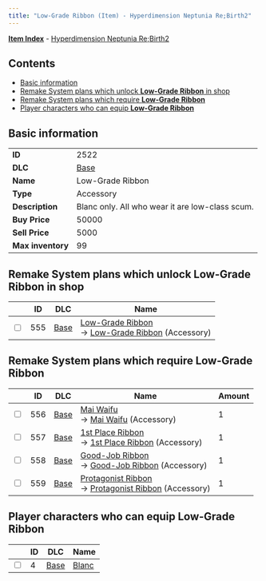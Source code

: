 ```yaml
---
title: "Low-Grade Ribbon (Item) - Hyperdimension Neptunia Re;Birth2"
---
```


[**Item Index**](/neptunia/rb2/item/index.html) - [Hyperdimension Neptunia Re;Birth2](/neptunia/rb2)

## Contents

- [Basic information](#basic-information)
- [Remake System plans which unlock **Low-Grade Ribbon** in shop](#remake-system-plans-which-unlock-low-grade-ribbon-in-shop)
- [Remake System plans which require **Low-Grade Ribbon**](#remake-system-plans-which-require-low-grade-ribbon)
- [Player characters who can equip **Low-Grade Ribbon**](#player-characters-who-can-equip-low-grade-ribbon)

## Basic information

|   |   |
| -- | -- |
| **ID** | 2522 |
| **DLC** | [Base](/neptunia/rb2/dlc/0-base.html) |
| **Name** | Low-Grade Ribbon |
| **Type** | Accessory |
| **Description** | Blanc only. All who wear it are low-class scum. |
| **Buy Price** | 50000 |
| **Sell Price** | 5000 |
| **Max inventory** | 99 |

## Remake System plans which unlock **Low-Grade Ribbon** in shop

|    | ID | DLC | Name |
| -- | -- | --- | ---- |
| <input type="checkbox" id="rb2-remake-0-555" class="trackbox" /> | 555 | [Base](/neptunia/rb2/dlc/0-base.html) | [Low-Grade Ribbon](/neptunia/rb2/remake/0-555-low-grade-ribbon.html)<br />→ [Low-Grade Ribbon](/neptunia/rb2/item/0-2522-low-grade-ribbon.html) (Accessory) |

## Remake System plans which require **Low-Grade Ribbon**

|    | ID | DLC | Name | Amount |
| -- | -- | --- | ---- | ------ |
| <input type="checkbox" id="rb2-remake-0-556" class="trackbox" /> | 556 | [Base](/neptunia/rb2/dlc/0-base.html) | [Mai Waifu](/neptunia/rb2/remake/0-556-mai-waifu.html)<br />→ [Mai Waifu](/neptunia/rb2/item/0-2523-mai-waifu.html) (Accessory) | 1 |
| <input type="checkbox" id="rb2-remake-0-557" class="trackbox" /> | 557 | [Base](/neptunia/rb2/dlc/0-base.html) | [1st Place Ribbon](/neptunia/rb2/remake/0-557-1st-place-ribbon.html)<br />→ [1st Place Ribbon](/neptunia/rb2/item/0-2524-1st-place-ribbon.html) (Accessory) | 1 |
| <input type="checkbox" id="rb2-remake-0-558" class="trackbox" /> | 558 | [Base](/neptunia/rb2/dlc/0-base.html) | [Good-Job Ribbon](/neptunia/rb2/remake/0-558-good-job-ribbon.html)<br />→ [Good-Job Ribbon](/neptunia/rb2/item/0-2525-good-job-ribbon.html) (Accessory) | 1 |
| <input type="checkbox" id="rb2-remake-0-559" class="trackbox" /> | 559 | [Base](/neptunia/rb2/dlc/0-base.html) | [Protagonist Ribbon](/neptunia/rb2/remake/0-559-protagonist-ribbon.html)<br />→ [Protagonist Ribbon](/neptunia/rb2/item/0-2526-protagonist-ribbon.html) (Accessory) | 1 |

## Player characters who can equip **Low-Grade Ribbon**

|    | ID | DLC | Name |
| -- | -- | --- | ---- |
| <input type="checkbox" id="rb2-player-0-4" class="trackbox" /> | 4 | [Base](/neptunia/rb2/dlc/0-base.html) | [Blanc](/neptunia/rb2/player/0-4-blanc.html) |